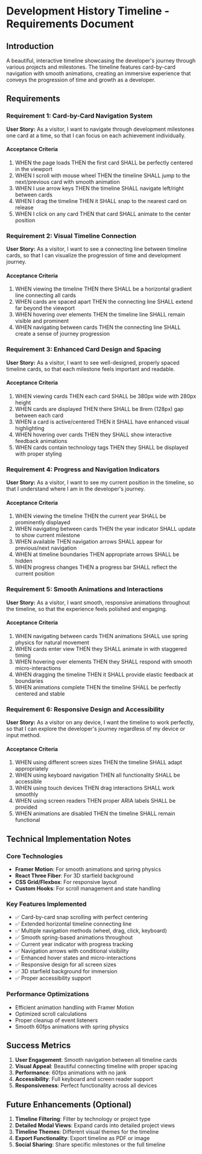 # Development History Timeline - Requirements Document

## Introduction

A beautiful, interactive timeline showcasing the developer's journey through various projects and milestones. The timeline features card-by-card navigation with smooth animations, creating an immersive experience that conveys the progression of time and growth as a developer.

## Requirements

### Requirement 1: Card-by-Card Navigation System

**User Story:** As a visitor, I want to navigate through development milestones one card at a time, so that I can focus on each achievement individually.

#### Acceptance Criteria

1. WHEN the page loads THEN the first card SHALL be perfectly centered in the viewport
2. WHEN I scroll with mouse wheel THEN the timeline SHALL jump to the next/previous card with smooth animation
3. WHEN I use arrow keys THEN the timeline SHALL navigate left/right between cards
4. WHEN I drag the timeline THEN it SHALL snap to the nearest card on release
5. WHEN I click on any card THEN that card SHALL animate to the center position

### Requirement 2: Visual Timeline Connection

**User Story:** As a visitor, I want to see a connecting line between timeline cards, so that I can visualize the progression of time and development journey.

#### Acceptance Criteria

1. WHEN viewing the timeline THEN there SHALL be a horizontal gradient line connecting all cards
2. WHEN cards are spaced apart THEN the connecting line SHALL extend far beyond the viewport
3. WHEN hovering over elements THEN the timeline line SHALL remain visible and prominent
4. WHEN navigating between cards THEN the connecting line SHALL create a sense of journey progression

### Requirement 3: Enhanced Card Design and Spacing

**User Story:** As a visitor, I want to see well-designed, properly spaced timeline cards, so that each milestone feels important and readable.

#### Acceptance Criteria

1. WHEN viewing cards THEN each card SHALL be 380px wide with 280px height
2. WHEN cards are displayed THEN there SHALL be 8rem (128px) gap between each card
3. WHEN a card is active/centered THEN it SHALL have enhanced visual highlighting
4. WHEN hovering over cards THEN they SHALL show interactive feedback animations
5. WHEN cards contain technology tags THEN they SHALL be displayed with proper styling

### Requirement 4: Progress and Navigation Indicators

**User Story:** As a visitor, I want to see my current position in the timeline, so that I understand where I am in the developer's journey.

#### Acceptance Criteria

1. WHEN viewing the timeline THEN the current year SHALL be prominently displayed
2. WHEN navigating between cards THEN the year indicator SHALL update to show current milestone
3. WHEN available THEN navigation arrows SHALL appear for previous/next navigation
4. WHEN at timeline boundaries THEN appropriate arrows SHALL be hidden
5. WHEN progress changes THEN a progress bar SHALL reflect the current position

### Requirement 5: Smooth Animations and Interactions

**User Story:** As a visitor, I want smooth, responsive animations throughout the timeline, so that the experience feels polished and engaging.

#### Acceptance Criteria

1. WHEN navigating between cards THEN animations SHALL use spring physics for natural movement
2. WHEN cards enter view THEN they SHALL animate in with staggered timing
3. WHEN hovering over elements THEN they SHALL respond with smooth micro-interactions
4. WHEN dragging the timeline THEN it SHALL provide elastic feedback at boundaries
5. WHEN animations complete THEN the timeline SHALL be perfectly centered and stable

### Requirement 6: Responsive Design and Accessibility

**User Story:** As a visitor on any device, I want the timeline to work perfectly, so that I can explore the developer's journey regardless of my device or input method.

#### Acceptance Criteria

1. WHEN using different screen sizes THEN the timeline SHALL adapt appropriately
2. WHEN using keyboard navigation THEN all functionality SHALL be accessible
3. WHEN using touch devices THEN drag interactions SHALL work smoothly
4. WHEN using screen readers THEN proper ARIA labels SHALL be provided
5. WHEN animations are disabled THEN the timeline SHALL remain functional

## Technical Implementation Notes

### Core Technologies

- **Framer Motion**: For smooth animations and spring physics
- **React Three Fiber**: For 3D starfield background
- **CSS Grid/Flexbox**: For responsive layout
- **Custom Hooks**: For scroll management and state handling

### Key Features Implemented

- ✅ Card-by-card snap scrolling with perfect centering
- ✅ Extended horizontal timeline connecting line
- ✅ Multiple navigation methods (wheel, drag, click, keyboard)
- ✅ Smooth spring-based animations throughout
- ✅ Current year indicator with progress tracking
- ✅ Navigation arrows with conditional visibility
- ✅ Enhanced hover states and micro-interactions
- ✅ Responsive design for all screen sizes
- ✅ 3D starfield background for immersion
- ✅ Proper accessibility support

### Performance Optimizations

- Efficient animation handling with Framer Motion
- Optimized scroll calculations
- Proper cleanup of event listeners
- Smooth 60fps animations with spring physics

## Success Metrics

1. **User Engagement**: Smooth navigation between all timeline cards
2. **Visual Appeal**: Beautiful connecting timeline with proper spacing
3. **Performance**: 60fps animations with no jank
4. **Accessibility**: Full keyboard and screen reader support
5. **Responsiveness**: Perfect functionality across all devices

## Future Enhancements (Optional)

1. **Timeline Filtering**: Filter by technology or project type
2. **Detailed Modal Views**: Expand cards into detailed project views
3. **Timeline Themes**: Different visual themes for the timeline
4. **Export Functionality**: Export timeline as PDF or image
5. **Social Sharing**: Share specific milestones or the full timeline
